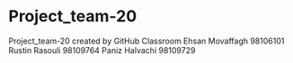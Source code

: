# Project_team-20
Project_team-20 created by GitHub Classroom
Ehsan Movaffagh  98106101
Rustin Rasouli  98109764
Paniz Halvachi  98109729


